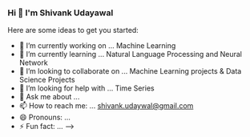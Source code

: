 ### Hi  👋  I'm Shivank Udayawal


Here are some ideas to get you started:

- 🔭 I’m currently working on ... Machine Learning 
- 🌱 I’m currently learning ... Natural Language Processing and Neural Network
- 👯 I’m looking to collaborate on ... Machine Learning projects & Data Science Projects
- 🤔 I’m looking for help with ... Time Series
- 💬 Ask me about ...
- 📫 How to reach me: ... shivank.udaywal@gmail.com
- 😄 Pronouns: ...
- ⚡ Fun fact: ...
-->
